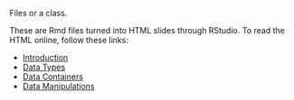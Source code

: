 Files or a class.

These are Rmd files turned into HTML slides through RStudio. To
read the HTML online, follow these links:
  
* [Introduction](http://htmlpreview.github.io/?https://github.com/jverzani/RSquareEdge/introduction.html)
* [Data Types](http://htmlpreview.github.io/?https://github.com/jverzani/RSquareEdge/datatypes.html)
* [Data Containers](http://htmlpreview.github.io/?https://github.com/jverzani/RSquareEdge/containers.html)
* [Data Manipulations](http://htmlpreview.github.io/?https://github.com/jverzani/RSquareEdge/manipulating-containers.html)

